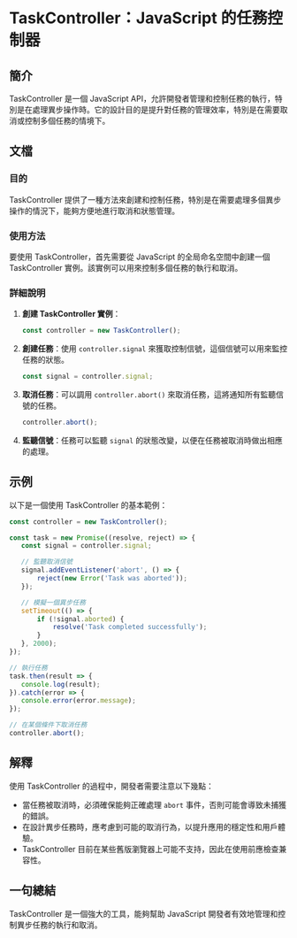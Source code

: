 <!--
Meta Description: # TaskController：JavaScript 的任務控制器 ## 簡介 TaskController 是一個 JavaScript API，允許開發者管理和控制任務的執行，特別是在處理異步操作時。它的設計目的是提升對任務的管理效率，特別是在需要取消或控制多個任務的情境下。 ## 文檔 ##...
Meta Keywords: taskcontroller, javascript, controller, signal, const
-->

# TaskController：JavaScript 的任務控制器

## 簡介
TaskController 是一個 JavaScript API，允許開發者管理和控制任務的執行，特別是在處理異步操作時。它的設計目的是提升對任務的管理效率，特別是在需要取消或控制多個任務的情境下。

## 文檔
### 目的
TaskController 提供了一種方法來創建和控制任務，特別是在需要處理多個異步操作的情況下，能夠方便地進行取消和狀態管理。

### 使用方法
要使用 TaskController，首先需要從 JavaScript 的全局命名空間中創建一個 TaskController 實例。該實例可以用來控制多個任務的執行和取消。

### 詳細說明
1. **創建 TaskController 實例**：
   ```javascript
   const controller = new TaskController();
   ```

2. **創建任務**：使用 `controller.signal` 來獲取控制信號，這個信號可以用來監控任務的狀態。
   ```javascript
   const signal = controller.signal;
   ```

3. **取消任務**：可以調用 `controller.abort()` 來取消任務，這將通知所有監聽信號的任務。
   ```javascript
   controller.abort();
   ```

4. **監聽信號**：任務可以監聽 `signal` 的狀態改變，以便在任務被取消時做出相應的處理。

## 示例
以下是一個使用 TaskController 的基本範例：

```javascript
const controller = new TaskController();

const task = new Promise((resolve, reject) => {
   const signal = controller.signal;

   // 監聽取消信號
   signal.addEventListener('abort', () => {
       reject(new Error('Task was aborted'));
   });

   // 模擬一個異步任務
   setTimeout(() => {
       if (!signal.aborted) {
           resolve('Task completed successfully');
       }
   }, 2000);
});

// 執行任務
task.then(result => {
   console.log(result);
}).catch(error => {
   console.error(error.message);
});

// 在某個條件下取消任務
controller.abort();
```

## 解釋
使用 TaskController 的過程中，開發者需要注意以下幾點：
- 當任務被取消時，必須確保能夠正確處理 `abort` 事件，否則可能會導致未捕獲的錯誤。
- 在設計異步任務時，應考慮到可能的取消行為，以提升應用的穩定性和用戶體驗。
- TaskController 目前在某些舊版瀏覽器上可能不支持，因此在使用前應檢查兼容性。

## 一句總結
TaskController 是一個強大的工具，能夠幫助 JavaScript 開發者有效地管理和控制異步任務的執行和取消。